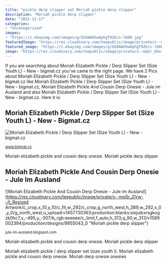 ```yaml
---
title: "pickle derp slipper set Moriah pickle derp slipper"
description: "Moriah pickle derp slipper"
date: "2021-12-17"
categories:
- "Uncategorized"
images:
- "https://i.ebayimg.com/images/g/UI0AAOSw6phgT9ZG/s-l600.jpg"
featuredImage: "https://res.cloudinary.com/teepublic/image/private/s--mqSr_GVw--/t_Resized Artwork/c_crop,x_10,y_10/c_fit,w_292/c_crop,g_north_west,h_389,w_292,x_0,y_0/g_north_west,u_upload:v1457730363:production:blanks:sixjuikxrsgkogzk0hc7,x_-495,y_-307/b_rgb:eeeeee/c_limit,f_auto,h_313,q_90,w_313/v1589002394/production/designs/9955043_0"
featured_image: "https://i.ebayimg.com/images/g/UI0AAOSw6phgT9ZG/s-l600.jpg"
image: "https://res.cloudinary.com/teepublic/image/private/s--mqSr_GVw--/t_Resized Artwork/c_crop,x_10,y_10/c_fit,w_292/c_crop,g_north_west,h_389,w_292,x_0,y_0/g_north_west,u_upload:v1457730363:production:blanks:sixjuikxrsgkogzk0hc7,x_-495,y_-307/b_rgb:eeeeee/c_limit,f_auto,h_313,q_90,w_313/v1589002394/production/designs/9955043_0"
---
```


If you are searching about Moriah Elizabeth Pickle / Derp Slipper Set (Size Youth L) - New - bigmat.cz you've came to the right page. We have 2 Pics about Moriah Elizabeth Pickle / Derp Slipper Set (Size Youth L) - New - bigmat.cz like Moriah Elizabeth Pickle / Derp Slipper Set (Size Youth L) - New - bigmat.cz, Moriah Elizabeth Pickle And Cousin Derp Onesie - Jule im Ausland and also Moriah Elizabeth Pickle / Derp Slipper Set (Size Youth L) - New - bigmat.cz. Here it is:

## Moriah Elizabeth Pickle / Derp Slipper Set (Size Youth L) - New - Bigmat.cz

![Moriah Elizabeth Pickle / Derp Slipper Set (Size Youth L) - New - bigmat.cz](https://i.ebayimg.com/images/g/UI0AAOSw6phgT9ZG/s-l600.jpg "Moriah elizabeth pickle / derp slipper set (size youth l)")

<small>www.bigmat.cz</small>

Moriah elizabeth pickle and cousin derp onesie. Moriah pickle derp slipper

## Moriah Elizabeth Pickle And Cousin Derp Onesie - Jule Im Ausland

![Moriah Elizabeth Pickle And Cousin Derp Onesie - Jule im Ausland](https://res.cloudinary.com/teepublic/image/private/s--mqSr_GVw--/t_Resized Artwork/c_crop,x_10,y_10/c_fit,w_292/c_crop,g_north_west,h_389,w_292,x_0,y_0/g_north_west,u_upload:v1457730363:production:blanks:sixjuikxrsgkogzk0hc7,x_-495,y_-307/b_rgb:eeeeee/c_limit,f_auto,h_313,q_90,w_313/v1589002394/production/designs/9955043_0 "Moriah pickle derp slipper")

<small>jule-im-ausland.blogspot.com</small>

Moriah elizabeth pickle and cousin derp onesie. Moriah pickle derp slipper

Moriah elizabeth pickle / derp slipper set (size youth l). Moriah elizabeth pickle and cousin derp onesie. Moriah derp onesie onesies

